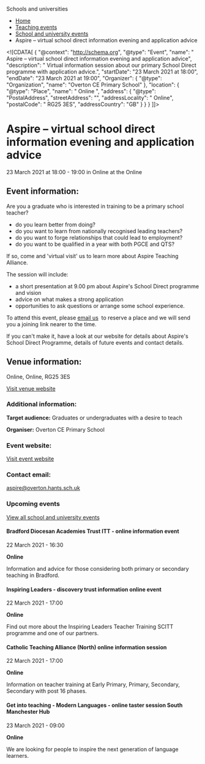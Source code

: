 Schools and universities

*   [Home](/)
*   [Teaching events](/teaching-events)
*   [School and university events](/teaching-events/training-provider-events)
*   Aspire – virtual school direct information evening and application advice

<!\[CDATA\[ { "@context": "http://schema.org", "@type": "Event", "name": " Aspire – virtual school direct information evening and application advice", "description": " Virtual information session about our primary School Direct programme with application advice.", "startDate": "23 March 2021 at 18:00", "endDate": "23 March 2021 at 19:00", "Organizer": { "@type": "Organization", "name": "Overton CE Primary School" }, "location": { "@type": "Place", "name": " Online ", "address": { "@type": "PostalAddress", "streetAddress": "", "addressLocality": " Online", "postalCode": " RG25 3ES", "addressCountry": "GB" } } } \]\]>

Aspire – virtual school direct information evening and application advice
=========================================================================

23 March 2021 at 18:00 - 19:00 in Online at the Online

Event information:
------------------

Are you a graduate who is interested in training to be a primary school teacher?

*   do you learn better from doing?
*   do you want to learn from nationally recognised leading teachers?
*   do you want to forge relationships that could lead to employment?
*   do you want to be qualified in a year with both PGCE and QTS?

If so, come and 'virtual visit' us to learn more about Aspire Teaching Alliance.

The session will include:

*   a short presentation at 9.00 pm about Aspire's School Direct programme and vision
*   advice on what makes a strong application
*   opportunities to ask questions or arrange some school experience. 

To attend this event, please [email us](mailto:aspire@overton.hants.sch.uk)  to reserve a place and we will send you a joining link nearer to the time.

If you can't make it, have a look at our website for details about Aspire's School Direct Programme, details of future events and contact details.

Venue information:
------------------

Online, Online, RG25 3ES

[Visit venue website](https://www.overtonprimary.co.uk/ "Online")

### Additional information:

**Target audience:** Graduates or undergraduates with a desire to teach

**Organiser:** Overton CE Primary School

### Event website:

[Visit event website](https://www.overtonprimary.co.uk/initial-teacher-training)

### Contact email:

[aspire@overton.hants.sch.uk](mailto:aspire@overton.hants.sch.uk)

### Upcoming events

[View all school and university events](/teaching-events/training-provider-events)

[](/teaching-events/training-provider-events/210322-bradford-diocesan-academies-trust-itt-online-information-event)

#### Bradford Diocesan Academies Trust ITT - online information event

22 March 2021 - 16:30

**Online**

Information and advice for those considering both primary or secondary teaching in Bradford.

[](/teaching-events/training-provider-events/210322-inspiring-leaders-discovery-trust-information-online-event)

#### Inspiring Leaders - discovery trust information online event

22 March 2021 - 17:00

**Online**

Find out more about the Inspiring Leaders Teacher Training SCITT programme and one of our partners.

[](/teaching-events/training-provider-events/210322-catholic-teaching-alliance-north-online-information-session)

#### Catholic Teaching Alliance (North) online information session

22 March 2021 - 17:00

**Online**

Information on teacher training at Early Primary, Primary, Secondary, Secondary with post 16 phases.

[](/teaching-events/training-provider-events/210323-get-into-teaching-modern-languages-online-taster-session-south-manchester-hub)

#### Get into teaching - Modern Languages - online taster session South Manchester Hub

23 March 2021 - 09:00

**Online**

We are looking for people to inspire the next generation of language learners.